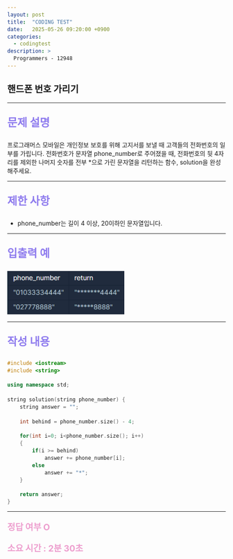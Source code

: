```yaml
---
layout: post
title:  "CODING TEST"
date:   2025-05-26 09:20:00 +0900
categories:
  - codingtest
description: >
  Programmers - 12948
---
```

## 핸드폰 번호 가리기

---

<p style = "color:#8f7cee; font-size:25px; font-weight:bold">
문제 설명
</p>

프로그래머스 모바일은 개인정보 보호를 위해 고지서를 보낼 때 고객들의 전화번호의 일부를 가립니다.
전화번호가 문자열 phone_number로 주어졌을 때, 전화번호의 뒷 4자리를 제외한 나머지 숫자를 전부 *으로 가린 문자열을 리턴하는 함수, solution을 완성해주세요.

---

<p style = "color:#8f7cee; font-size:25px; font-weight:bold">
제한 사항
</p>

- phone_number는 길이 4 이상, 20이하인 문자열입니다.

---

<p style = "color:#8f7cee; font-size:25px; font-weight:bold">
입출력 예
</p>

<img src = "../../assets/img/codingtest/12948.png" width = "270" height = "100">

---

<p style = "color:#8f7cee; font-size:25px; font-weight:bold">
작성 내용
</p>

```C++
#include <iostream>
#include <string>

using namespace std;

string solution(string phone_number) {
    string answer = "";
    
    int behind = phone_number.size() - 4;
    
    for(int i=0; i<phone_number.size(); i++)
    {
        if(i >= behind)
            answer += phone_number[i];
        else
            answer += "*";
    }
    
    return answer;
}
```

---

<p style = "color:#ed9ece; font-size:20px; font-weight:bold">
정답 여부 O
</p>

<p style = "color:#ed9ece; font-size:20px; font-weight:bold">
소요 시간 : 2분 30초
</p>

